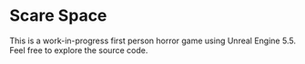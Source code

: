 # Scare Space
This is a work-in-progress first person horror game using Unreal Engine 5.5.
Feel free to explore the source code.
